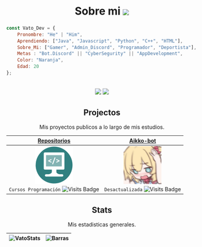 
<h1 align="center">Sobre mi  <img src='https://avatars.githubusercontent.com/u/73704763?s=96&v=4' align="center" width="5%">
</h1>

```javascript
const Vato_Dev = {
    Pronombre: "He" | "Him",
    Aprendiendo: ["Java", "Javascript", "Python", "C++", "HTML"],
    Sobre_Mi: ["Gamer", "Admin_Discord", "Programador", "Deportista"],
    Metas : "Bot.Discord" || "CyberSegurity" || "AppDevelopment",
    Color: "Naranja",
    Edad: 20
};
```
<h2 align="center"><img src="https://komarev.com/ghpvc/?username=ElVatoEste&color=orange"> <img src="https://img.shields.io/github/followers/ElVatoEste?label=Follow&style=social"> </h2>

<h2 align="center">Projectos</h2>
<p align="center">Mis proyectos publicos a lo largo de mis estudios.</p>

    
| <a href="https://github.com/ElVatoEste/Repositorios" target="_blank">**Repositorios**</a> | <a href="https://github.com/ElVatoEste/Aikko-bot" target="_blank">**Aikko-bot**</a> | 
| :---: | :---: |
<img align='center' src='https://github.com/ElVatoEste/ElVatoEste/blob/main/sprites/repositorios.png' width="100px"  height='100px'> | <img align='center' width="100px" src='https://raw.githubusercontent.com/ElVatoEste/ElVatoEste/main/sprites/AikkoIcon.png' width="300px" >| 
| <p1 align="center"> `Cursos Programación`</p1> ![Visits Badge](https://badges.pufler.dev/visits/ElVatoEste/Repositorios) | <p1 align="center"> `Desactualizada`</p1> ![Visits Badge](https://badges.pufler.dev/visits/ElVatoEste/Aikko-bot) |
    
<h2 align="center">Stats</h2>
<p align="center">Mis estadisticas generales.</p>

| ![VatoStats](https://github-readme-stats.vercel.app/api?username=ElVatoEste&show_icons=true&hide=contribs,prs&cache_seconds=86400&theme=darcula) | ![Barras](https://github-readme-stats.vercel.app/api/top-langs/?username=ElVatoEste)| 
| :---: | :---: |


